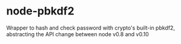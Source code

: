 node-pbkdf2
===========

Wrapper to hash and check password with crypto's built-in pbkdf2, abstracting the API change between node v0.8 and v0.10
